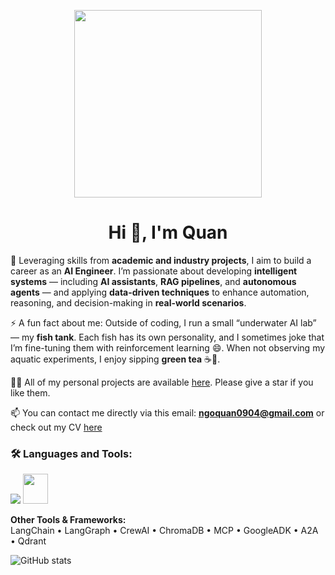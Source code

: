 <p align="center">
  <img src="https://media4.giphy.com/media/v1.Y2lkPTc5MGI3NjExa2RlM2Rudmg0YjY1aTUwZWV6ZnpyaTk0dW5scXZ2dHYyYzVpeWVrcyZlcD12MV9pbnRlcm5hbF9naWZfYnlfaWQmY3Q9Zw/RH27yHpI7CKt7xTqbx/giphy.gif" width="300"/>
</p>
<div align="center">
  <h1>Hi 👋, I'm Quan</h1>
</div>

🌱 Leveraging skills from **academic and industry projects**, I aim to build a career as an **AI Engineer**. I’m passionate about developing **intelligent systems** — including **AI assistants**, **RAG pipelines**, and **autonomous agents** — and applying **data-driven techniques** to enhance automation, reasoning, and decision-making in **real-world scenarios**.

⚡ A fun fact about me: Outside of coding, I run a small “underwater AI lab” — my **fish tank**. Each fish has its own personality, and I sometimes joke that I’m fine-tuning them with reinforcement learning 😄. When not observing my aquatic experiments, I enjoy sipping **green tea** ☕🐠.

👨‍💻 All of my personal projects are available [here](https://github.com/ngoquan0904). Please give a star if you like them.

📫 You can contact me directly via this email: **ngoquan0904@gmail.com** or check out my CV [here](https://drive.google.com/file/d/18IZAC1v84ZCIvvrmtZWkLncdU3C61mZS/view?usp=sharing)
### 🛠️ Languages and Tools:

<img src="https://skillicons.dev/icons?i=python,cpp,pytorch,tensorflow,docker,googlecloud&theme=light" />
<img src="https://upload.wikimedia.org/wikipedia/commons/e/ed/Pandas_logo.svg" width="40" height="48" />

**Other Tools & Frameworks:**  
LangChain • LangGraph • CrewAI • ChromaDB • MCP • GoogleADK • A2A • Qdrant

![GitHub stats](https://github-readme-stats.vercel.app/api?username=ngoquan0904&show_icons=true&theme=tokyonight)

